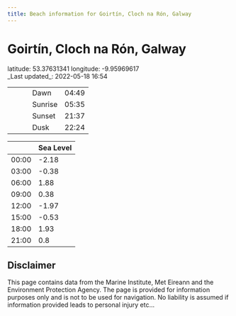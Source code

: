 ```yaml
---
title: Beach information for Goirtín, Cloch na Rón, Galway
---
```

# Goirtín, Cloch na Rón, Galway 

<div class="location-info">latitude: 53.37631341 longitude: -9.95969617</div>
<div class="met-eireann-warnings"></div>
_Last updated_: 2022-05-18 16:54

|   |   |   |   |   |
|---|---|---|---|---|
|   |   |   | Dawn  | 04:49 |
|   |   |   | Sunrise  | 05:35 |
|   |   |   | Sunset  | 21:37 |
|   |   |   | Dusk  | 22:24 |

<div></div>

|   | Sea Level  |
|---|---|
| 00:00 | -2.18 |
| 03:00 | -0.38 |
| 06:00 | 1.88 |
| 09:00 | 0.38 |
| 12:00 | -1.97 |
| 15:00 | -0.53 |
| 18:00 | 1.93 |
| 21:00 | 0.8 |

## Disclaimer

This page contains data from the Marine Institute,
Met Eireann and the Environment Protection Agency. The page is provided for
information purposes only and is not to be used for navigation. No liability
is assumed if information provided leads to personal injury etc...